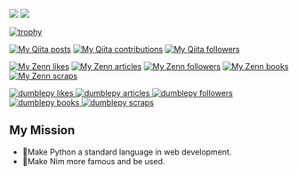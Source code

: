 <p>
  <img src="https://github-readme-stats.vercel.app/api/top-langs/?username=itsumura-h&layout=compact" />
  <img src="https://github-readme-stats.vercel.app/api?username=itsumura-h&show_icons=true" />
</p>

[![trophy](https://github-profile-trophy.vercel.app/?username=itsumura-h)](https://github.com/ryo-ma/github-profile-trophy)


[![My Qiita posts](https://qiita-badge.apiapi.app/s/dumblepy/posts.svg)](http://qiita.com/dumblepy)
[![My Qiita contributions](https://qiita-badge.apiapi.app/s/dumblepy/contributions.svg)](http://qiita.com/dumblepy)
[![My Qiita followers](https://qiita-badge.apiapi.app/s/dumblepy/followers.svg)](http://qiita.com/dumblepy)

[![My Zenn likes](https://zenn.badge.nikaera.com/s/dumblepy/likes?style=plastic)](https://zenn.dev/dumblepy)
[![My Zenn articles](https://zenn.badge.nikaera.com/s/dumblepy/articles?style=plastic)](https://zenn.dev/dumblepy/articles)
[![My Zenn followers](https://zenn.badge.nikaera.com/s/dumblepy/followers?style=plastic)](https://zenn.dev/dumblepy/followers)
[![My Zenn books](https://zenn.badge.nikaera.com/s/dumblepy/books?style=plastic)](https://zenn.dev/dumblepy/books)
[![My Zenn scraps](https://zenn.badge.nikaera.com/s/dumblepy/scraps?style=plastic)](https://zenn.dev/dumblepy/scraps)


  <!-- Like のバッジ -->
  <a href="https://zenn.dev/dumblepy">
    <img src="https://zenn.badge.nikaera.com/s/dumblepy/likes?style=plastic" alt="dumblepy likes" />
  </a>

  <!-- Articles のバッジ -->
  <a href="https://zenn.dev/dumblepy/articles">
    <img src="https://zenn.badge.nikaera.com/s/dumblepy/articles?style=plastic" alt="dumblepy articles" />
  </a>

  <!-- Followers のバッジ -->
  <a href="https://zenn.dev/dumblepy/followers">
    <img src="https://zenn.badge.nikaera.com/s/dumblepy/followers?style=plastic" alt="dumblepy followers" />
  </a>

  <!-- Books のバッジ -->
  <a href="https://zenn.dev/dumblepy/books">
    <img src="https://zenn.badge.nikaera.com/s/dumblepy/books?style=plastic" alt="dumblepy books" />
  </a>

  <!-- Scraps のバッジ -->
  <a href="https://zenn.dev/dumblepy/scraps">
    <img src="https://zenn.badge.nikaera.com/s/dumblepy/scraps?style=plastic" alt="dumblepy scraps" />
  </a>
                

## My Mission
- 🐍Make Python a standard language in web development.
- 👑Make Nim more famous and be used.
